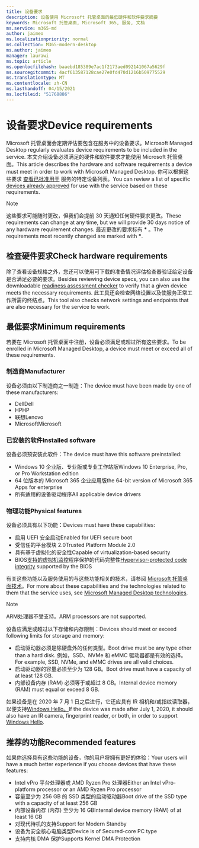 ```yaml
---
title: 设备要求
description: 设备使用 Microsoft 托管桌面的最低硬件和软件要求摘要
keywords: Microsoft 托管桌面, Microsoft 365, 服务, 文档
ms.service: m365-md
author: jaimeo
ms.localizationpriority: normal
ms.collection: M365-modern-desktop
ms.author: jaimeo
manager: laurawi
ms.topic: article
ms.openlocfilehash: baaebd185389e7ac1f2173aed092141067a5629f
ms.sourcegitcommit: 4acf613587128cae27e0fd470d1216b509775529
ms.translationtype: MT
ms.contentlocale: zh-CN
ms.lasthandoff: 04/15/2021
ms.locfileid: "51768886"
---
```

# <a name="device-requirements"></a><span data-ttu-id="a1bb9-104">设备要求</span><span class="sxs-lookup"><span data-stu-id="a1bb9-104">Device requirements</span></span>

<span data-ttu-id="a1bb9-105">Microsoft 托管桌面会定期评估要包含在服务中的设备要求。</span><span class="sxs-lookup"><span data-stu-id="a1bb9-105">Microsoft Managed Desktop regularly evaluates device requirements to be included in the service.</span></span> <span data-ttu-id="a1bb9-106">本文介绍设备必须满足的硬件和软件要求才能使用 Microsoft 托管桌面。</span><span class="sxs-lookup"><span data-stu-id="a1bb9-106">This article describes the hardware and software requirements a device must meet in order to work with Microsoft Managed Desktop.</span></span> <span data-ttu-id="a1bb9-107">你可以根据这些要求 [查看已批准用于](device-list.md) 服务的特定设备列表。</span><span class="sxs-lookup"><span data-stu-id="a1bb9-107">You can review a list of specific [devices already approved](device-list.md) for use with the service based on these requirements.</span></span>

> [!NOTE]
> <span data-ttu-id="a1bb9-108">这些要求可能随时更改，但我们会提前 30 天通知任何硬件要求更改。</span><span class="sxs-lookup"><span data-stu-id="a1bb9-108">These requirements can change at any time, but we will provide 30 days notice of any hardware requirement changes.</span></span> <span data-ttu-id="a1bb9-109">最近更改的要求标有 **\*** 。</span><span class="sxs-lookup"><span data-stu-id="a1bb9-109">The requirements most recently changed are marked with **\***.</span></span> 

## <a name="check-hardware-requirements"></a><span data-ttu-id="a1bb9-110">检查硬件要求</span><span class="sxs-lookup"><span data-stu-id="a1bb9-110">Check hardware requirements</span></span>

<span data-ttu-id="a1bb9-111">除了查看设备规格之外，您还可以使用可下载的准备情况评估检查[](../get-ready/readiness-assessment-downloadable.md)器验证给定设备是否满足必要的要求。</span><span class="sxs-lookup"><span data-stu-id="a1bb9-111">Besides reviewing device specs, you can also use the downloadable [readiness assessment checker](../get-ready/readiness-assessment-downloadable.md) to verify that a given device meets the necessary requirements.</span></span> <span data-ttu-id="a1bb9-112">此工具还会检查网络设置以及使服务正常工作所需的终结点。</span><span class="sxs-lookup"><span data-stu-id="a1bb9-112">This tool also checks network settings and endpoints that are also necessary for the service to work.</span></span>

## <a name="minimum-requirements"></a><span data-ttu-id="a1bb9-113">最低要求</span><span class="sxs-lookup"><span data-stu-id="a1bb9-113">Minimum requirements</span></span>

<span data-ttu-id="a1bb9-114">若要在 Microsoft 托管桌面中注册，设备必须满足或超过所有这些要求。</span><span class="sxs-lookup"><span data-stu-id="a1bb9-114">To be enrolled in Microsoft Managed Desktop, a device must meet or exceed all of these requirements.</span></span>

### <a name="manufacturer"></a><span data-ttu-id="a1bb9-115">制造商</span><span class="sxs-lookup"><span data-stu-id="a1bb9-115">Manufacturer</span></span>

<span data-ttu-id="a1bb9-116">设备必须由以下制造商之一制造：</span><span class="sxs-lookup"><span data-stu-id="a1bb9-116">The device must have been made by one of these manufacturers:</span></span>

- <span data-ttu-id="a1bb9-117">Dell</span><span class="sxs-lookup"><span data-stu-id="a1bb9-117">Dell</span></span>
- <span data-ttu-id="a1bb9-118">HP</span><span class="sxs-lookup"><span data-stu-id="a1bb9-118">HP</span></span>
- <span data-ttu-id="a1bb9-119">联想</span><span class="sxs-lookup"><span data-stu-id="a1bb9-119">Lenovo</span></span>
- <span data-ttu-id="a1bb9-120">Microsoft</span><span class="sxs-lookup"><span data-stu-id="a1bb9-120">Microsoft</span></span>


### <a name="installed-software"></a><span data-ttu-id="a1bb9-121">已安装的软件</span><span class="sxs-lookup"><span data-stu-id="a1bb9-121">Installed software</span></span>

<span data-ttu-id="a1bb9-122">设备必须预安装此软件：</span><span class="sxs-lookup"><span data-stu-id="a1bb9-122">The device must have this software preinstalled:</span></span>

- <span data-ttu-id="a1bb9-123">Windows 10 企业版、专业版或专业工作站版</span><span class="sxs-lookup"><span data-stu-id="a1bb9-123">Windows 10 Enterprise, Pro, or Pro Workstation edition</span></span>
- <span data-ttu-id="a1bb9-124">64 位版本的 Microsoft 365 企业应用版</span><span class="sxs-lookup"><span data-stu-id="a1bb9-124">the 64-bit version of Microsoft 365 Apps for enterprise</span></span> 
- <span data-ttu-id="a1bb9-125">所有适用的设备驱动程序</span><span class="sxs-lookup"><span data-stu-id="a1bb9-125">All applicable device drivers</span></span>


### <a name="physical-features"></a><span data-ttu-id="a1bb9-126">物理功能</span><span class="sxs-lookup"><span data-stu-id="a1bb9-126">Physical features</span></span>

<span data-ttu-id="a1bb9-127">设备必须具有以下功能：</span><span class="sxs-lookup"><span data-stu-id="a1bb9-127">Devices must have these capabilities:</span></span>

- <span data-ttu-id="a1bb9-128">启用 UEFI 安全启动</span><span class="sxs-lookup"><span data-stu-id="a1bb9-128">Enabled for UEFI secure boot</span></span> 
- <span data-ttu-id="a1bb9-129">受信任的平台模块 2.0</span><span class="sxs-lookup"><span data-stu-id="a1bb9-129">Trusted Platform Module 2.0</span></span> 
- <span data-ttu-id="a1bb9-130">具有基于虚拟化的安全性</span><span class="sxs-lookup"><span data-stu-id="a1bb9-130">Capable of virtualization-based security</span></span> 
- <span data-ttu-id="a1bb9-131">BIOS[支持的虚拟机监控](/windows-hardware/drivers/bringup/device-guard-and-credential-guard)程序保护的代码完整性</span><span class="sxs-lookup"><span data-stu-id="a1bb9-131">[Hypervisor-protected code integrity](/windows-hardware/drivers/bringup/device-guard-and-credential-guard) supported by the BIOS</span></span>

<span data-ttu-id="a1bb9-132">有关这些功能以及服务使用的与这些功能相关的技术，请参阅 [Microsoft 托管桌面技术](../intro/technologies.md)。</span><span class="sxs-lookup"><span data-stu-id="a1bb9-132">For more about these capabilities and the technologies related to them that the service uses, see [Microsoft Managed Desktop technologies](../intro/technologies.md).</span></span>

> [!NOTE]
> <span data-ttu-id="a1bb9-133">ARM处理器不受支持。</span><span class="sxs-lookup"><span data-stu-id="a1bb9-133">ARM processors are not supported.</span></span>

<span data-ttu-id="a1bb9-134">设备应满足或超过以下存储和内存限制：</span><span class="sxs-lookup"><span data-stu-id="a1bb9-134">Devices should meet or exceed following limits for storage and memory:</span></span>

- <span data-ttu-id="a1bb9-135">启动驱动器必须是除硬盘外的任何类型。</span><span class="sxs-lookup"><span data-stu-id="a1bb9-135">Boot drive must be any type other than a hard disk.</span></span> <span data-ttu-id="a1bb9-136">例如，SSD、NVMe 和 eMMC 驱动器都是有效的选择。</span><span class="sxs-lookup"><span data-stu-id="a1bb9-136">For example, SSD, NVMe, and eMMC drives are all valid choices.</span></span>
- <span data-ttu-id="a1bb9-137">启动驱动器的容量必须至少为 128 GB。</span><span class="sxs-lookup"><span data-stu-id="a1bb9-137">Boot drive must have a capacity of at least 128 GB.</span></span>
- <span data-ttu-id="a1bb9-138">内部设备内存 (RAM) 必须等于或超过 8 GB。</span><span class="sxs-lookup"><span data-stu-id="a1bb9-138">Internal device memory (RAM) must equal or exceed 8 GB.</span></span>

<span data-ttu-id="a1bb9-139">如果设备是在 2020 年 7 月 1 日之后进行，它还应具有 IR 相机和/或指纹读取器，以便支持[Windows Hello。](/windows-hardware/design/device-experiences/windows-hello-enhanced-sign-in-security)</span><span class="sxs-lookup"><span data-stu-id="a1bb9-139">If the device was made after July 1, 2020, it should also have an IR camera, fingerprint reader, or both, in order to support [Windows Hello](/windows-hardware/design/device-experiences/windows-hello-enhanced-sign-in-security).</span></span>

## <a name="recommended-features"></a><span data-ttu-id="a1bb9-140">推荐的功能</span><span class="sxs-lookup"><span data-stu-id="a1bb9-140">Recommended features</span></span>

<span data-ttu-id="a1bb9-141">如果你选择具有这些功能的设备，你的用户将拥有更好的体验：</span><span class="sxs-lookup"><span data-stu-id="a1bb9-141">Your users will have a much better experience if you choose devices that have these features:</span></span>

- <span data-ttu-id="a1bb9-142">Intel vPro 平台处理器或 AMD Ryzen Pro 处理器</span><span class="sxs-lookup"><span data-stu-id="a1bb9-142">Either an Intel vPro-platform processor or an AMD Ryzen Pro processor</span></span>
- <span data-ttu-id="a1bb9-143">容量至少为 256 GB 的 SSD 类型的启动驱动器</span><span class="sxs-lookup"><span data-stu-id="a1bb9-143">Boot drive of the SSD type with a capacity of at least 256 GB</span></span>
- <span data-ttu-id="a1bb9-144">内部设备内存 (内存) 至少为 16 GB</span><span class="sxs-lookup"><span data-stu-id="a1bb9-144">Internal device memory (RAM) of at least 16 GB</span></span>
- <span data-ttu-id="a1bb9-145">对现代待机的支持</span><span class="sxs-lookup"><span data-stu-id="a1bb9-145">Support for Modern Standby</span></span>
- <span data-ttu-id="a1bb9-146">设备为安全核心电脑类型</span><span class="sxs-lookup"><span data-stu-id="a1bb9-146">Device is of Secured-core PC type</span></span>
- <span data-ttu-id="a1bb9-147">支持内核 DMA 保护</span><span class="sxs-lookup"><span data-stu-id="a1bb9-147">Supports Kernel DMA Protection</span></span>
